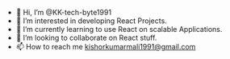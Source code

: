 - 👋 Hi, I’m @KK-tech-byte1991
- 👀 I’m interested in developing React Projects.
- 🌱 I’m currently learning to use React on scalable Applications.
- 💞️ I’m looking to collaborate on React stuff.
- 📫 How to reach me kishorkumarmali1991@gmail.com

<!---
KK-tech-byte1991/KK-tech-byte1991 is a ✨ special ✨ repository because its `README.md` (this file) appears on your GitHub profile.
You can click the Preview link to take a look at your changes.
--->
